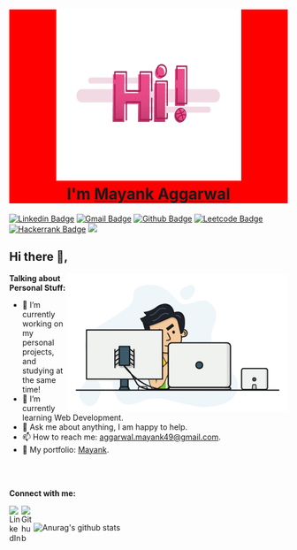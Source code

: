 <h1 align="center" style="background:red"> 
  <img src="https://github.com/mayank-aggrwal/mayank-aggrwal/blob/main/hi.gif" alt="hello-gif" height=310px width=335px style="max-width=40px"> 
  <br>
  I'm <a href="https://www.linkedin.com/in/mayank-agg/">Mayank Aggarwal</a>
</h1>

[![Linkedin Badge](https://img.shields.io/badge/mayankaggarwal-30302f?style=flat&logo=linkedin)](https://www.linkedin.com/in/mayank-agg/)
[![Gmail Badge](https://img.shields.io/badge/aggarwal.mayank49@gmail.com-30302f?style=flat&logo=Gmail&logoColor=white)](mailto:aggarwal.mayank49@gmail.com)
[![Github Badge](https://img.shields.io/badge/mayankaggrwal-30302f?style=flat&logo=github)](https://github.com/mayank-aggrwal/)
[![Leetcode Badge](https://img.shields.io/badge/mayank_aggarwal-30302f?style=flat&logo=leetcode&logoColor=white)](https://leetcode.com/ronann/)
[![Hackerrank Badge](https://img.shields.io/badge/@mayankag181-30302f?style=flat&logo=hackerrank&logoColor=white)](https://www.hackerrank.com/mayankag181)
![](https://komarev.com/ghpvc/?username=mayank-aggrwal&style=flat)


## Hi there 👋,

<img align="right" height="250" width="400" alt="GIF" src="https://github.com/mayank-aggrwal/mayank-aggrwal/blob/main/2.gif" />

**Talking about Personal Stuff:**

- 🔭 I’m currently working on my personal projects, and studying at the same time!
- 🌱 I’m currently learning Web Development.
- 💬 Ask me about anything, I am happy to help.
- 📫 How to reach me: [aggarwal.mayank49@gmail.com](mailto:aggarwal.mayank49@gmail.com).
- 🔗 My portfolio: [Mayank](http://mayankagg.me/).

<br>
<br>


**Connect with me:**

<!-- [<img align="left" alt="aljagne.com" width="22px" src="https://raw.githubusercontent.com/iconic/open-iconic/master/svg/globe.svg" />][website] -->
[<img align="left" alt="LinkedIn" width="22px" src="https://cdn.jsdelivr.net/npm/simple-icons@v3/icons/linkedin.svg" />][linkedin]
[<img align="left" alt="Github" width="22px" src="https://cdn.jsdelivr.net/npm/simple-icons@3.12.0/icons/github.svg" />][github]

<br />


![Anurag's github stats](https://github-readme-stats.vercel.app/api?username=mayank-aggrwal&show_icons=true&hide_border=true)


[linkedin]: https://www.linkedin.com/in/mayank-agg/
[github]: https://github.com/mayank-aggrwal
<!--
**mayank-aggrwal/mayank-aggrwal** is a ✨ _special_ ✨ repository because its `README.md` (this file) appears on your GitHub profile.

Here are some ideas to get you started:

- 🔭 I’m currently working on ...
- 🌱 I’m currently learning ...
- 👯 I’m looking to collaborate on ...
- 🤔 I’m looking for help with ..
- 💬 Ask me about ...
- 📫 How to reach me: ...
- 😄 Pronouns: ...
- ⚡ Fun fact: ...
-->
